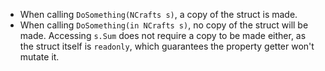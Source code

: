 ﻿ - When calling `DoSomething(NCrafts s)`, a copy of the struct is made.
 - When calling `DoSomething(in NCrafts s)`, no copy of the struct will be made. Accessing `s.Sum` does not require a copy to be made either, as the struct itself is `readonly`, which guarantees the property getter won't mutate it.
